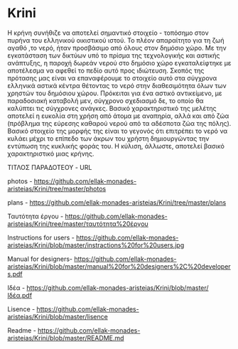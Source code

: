 # Krini
  Η κρήνη συνήθιζε να αποτελεί σημαντικό στοιχείο  - τοπόσημο στον πυρήνα του ελληνικού οικιστικού ιστού. Το πλέον απαραίτητο για τη ζωή αγαθό ,το νερό, ήταν προσβάσιμο από όλους στον δημόσιο χώρο. Με την εγκατάσταση των δικτύων υπό το πρίσμα της τεχνολογικής και αστικής ανάπτυξης, η παροχή δωρεάν νερού στο δημόσιο χώρο εγκαταλείφτηκε με αποτέλεσμα να αφεθεί το πεδίο αυτό προς ιδιώτευση.  Σκοπός της πρότασης μας είναι να επαναφέρουμε το στοιχείο αυτό στα σύγχρονα ελληνικά αστικά κέντρα θέτοντας το νερό στην διαθεσιμότητα όλων των χρηστών του δημόσιου χώρου. 
  Πρόκειται για ένα αστικό αντικείμενο, με παραδοσιακή καταβολή μεν, σύγχρονο σχεδιασμό δε, το οποίο θα καλύπτει τις σύγχρονες ανάγκες. Βασικό χαρακτηριστικό της μελέτης αποτελεί η ευκολία στη χρήση από άτομα με αναπηρία, αλλά και από ζώα (πρόβλημα της εύρεσης καθαρού νερού από τα αδέσποτα ζώα της πόλης).  Βασικό στοιχείο της μορφής της είναι το γεγονός ότι επιτρέπει το νερό να κυλάει μέχρι το επίπεδο των άκρων του χρήστη δημιουργώντας την εντύπωση της κυκλικής φοράς του. Η κύλιση, άλλωστε, αποτελεί βασικό χαρακτηριστικό μιας κρήνης.


ΤΙΤΛΟΣ ΠΑΡΑΔΟΤΕΟΥ -	URL

photos -	https://github.com/ellak-monades-aristeias/Krini/tree/master/photos

plans	- https://github.com/ellak-monades-aristeias/Krini/tree/master/plans

Ταυτότητα έργου - 	https://github.com/ellak-monades-aristeias/Krini/tree/master/ταυτότητα%20έργου

Instructions for users -  	https://github.com/ellak-monades-aristeias/Krini/blob/master/instractions%20for%20users.jpg

Manual for designers- https://github.com/ellak-monades-aristeias/Krini/blob/master/manual%20for%20designers%2C%20developers.pdf

Ιδέα  - 	https://github.com/ellak-monades-aristeias/Krini/blob/master/Ιδέα.pdf

Lisence - 	https://github.com/ellak-monades-aristeias/Krini/blob/master/lisence

Readme - 	https://github.com/ellak-monades-aristeias/Krini/blob/master/README.md
